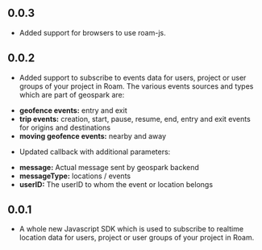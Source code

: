 ## 0.0.3
* Added support for browsers to use roam-js.

## 0.0.2
* Added support to subscribe to events data for users, project or user groups of your project in Roam. The various events sources and types which are part of geospark are:
 - __geofence events:__ entry and exit
 - __trip events:__ creation, start, pause, resume, end, entry and exit events for origins and destinations
 - __moving geofence events:__ nearby and away

* Updated callback with additional parameters:
 - __message:__ Actual message sent by geospark backend
 - __messageType:__ locations / events
 - __userID:__ The userID to whom the event or location belongs
## 0.0.1
* A whole new Javascript SDK which is used to subscribe to realtime location data for users, project or user groups of your project in Roam.